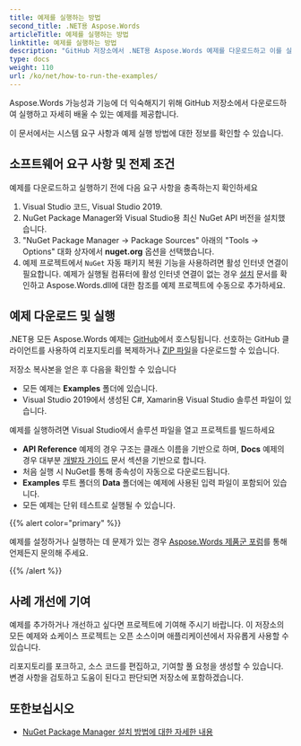 ```yaml
---
title: 예제를 실행하는 방법
second_title: .NET용 Aspose.Words
articleTitle: 예제를 실행하는 방법
linktitle: 예제를 실행하는 방법
description: "GitHub 저장소에서 .NET용 Aspose.Words 예제를 다운로드하고 이를 실행하여 C#를 사용하는 Aspose.Words 가능성과 기능에 더 익숙해지는 방법을 알아보세요."
type: docs
weight: 110
url: /ko/net/how-to-run-the-examples/
---
```


Aspose.Words 가능성과 기능에 더 익숙해지기 위해 GitHub 저장소에서 다운로드하여 실행하고 자세히 배울 수 있는 예제를 제공합니다.

이 문서에서는 시스템 요구 사항과 예제 실행 방법에 대한 정보를 확인할 수 있습니다.

## 소프트웨어 요구 사항 및 전제 조건

예제를 다운로드하고 실행하기 전에 다음 요구 사항을 충족하는지 확인하세요

1. Visual Studio 코드, Visual Studio 2019.
2. NuGet Package Manager와 Visual Studio용 최신 NuGet API 버전을 설치했습니다.
3. "NuGet Package Manager → Package Sources" 아래의 "Tools → Options" 대화 상자에서 **nuget.org** 옵션을 선택했습니다.
4. 예제 프로젝트에서 `NuGet` 자동 패키지 복원 기능을 사용하려면 활성 인터넷 연결이 필요합니다. 예제가 실행될 컴퓨터에 활성 인터넷 연결이 없는 경우 [설치](/words/ko/net/installation/) 문서를 확인하고 Aspose.Words.dll에 대한 참조를 예제 프로젝트에 수동으로 추가하세요.

## 예제 다운로드 및 실행

.NET용 모든 Aspose.Words 예제는 [GitHub](https://github.com/aspose-words/Aspose.Words-for-.NET)에서 호스팅됩니다. 선호하는 GitHub 클라이언트를 사용하여 리포지토리를 복제하거나 [ZIP 파일](https://github.com/aspose-words/Aspose.Words-for-.NET/archive/master.zip)을 다운로드할 수 있습니다.

저장소 복사본을 얻은 후 다음을 확인할 수 있습니다

- 모든 예제는 **Examples** 폴더에 있습니다.
- Visual Studio 2019에서 생성된 C#, Xamarin용 Visual Studio 솔루션 파일이 있습니다.

예제를 실행하려면 Visual Studio에서 솔루션 파일을 열고 프로젝트를 빌드하세요

- **API Reference** 예제의 경우 구조는 클래스 이름을 기반으로 하며, **Docs** 예제의 경우 대부분 [개발자 가이드](/words/ko/net/developer-guide/) 문서 섹션을 기반으로 합니다.
- 처음 실행 시 NuGet를 통해 종속성이 자동으로 다운로드됩니다.
- **Examples** 루트 폴더의 **Data** 폴더에는 예제에 사용된 입력 파일이 포함되어 있습니다.
- 모든 예제는 단위 테스트로 실행될 수 있습니다.

{{% alert color="primary" %}}

예제를 설정하거나 실행하는 데 문제가 있는 경우 [Aspose.Words 제품군 포럼](https://forum.aspose.com/c/words/8)를 통해 언제든지 문의해 주세요.

{{% /alert %}}

## 사례 개선에 기여

예제를 추가하거나 개선하고 싶다면 프로젝트에 기여해 주시기 바랍니다. 이 저장소의 모든 예제와 쇼케이스 프로젝트는 오픈 소스이며 애플리케이션에서 자유롭게 사용할 수 있습니다.

리포지토리를 포크하고, 소스 코드를 편집하고, 기여할 풀 요청을 생성할 수 있습니다. 변경 사항을 검토하고 도움이 된다고 판단되면 저장소에 포함하겠습니다.

## 또한보십시오

- [NuGet Package Manager 설치 방법에 대한 자세한 내용](https://docs.microsoft.com/nuget/guides/install-nuget)
